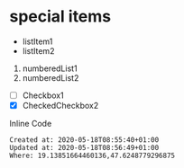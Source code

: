 # special items
*   listItem1
*   listItem2

1.  numberedList1
2.  numberedList2

- [ ] Checkbox1
- [x] CheckedCheckbox2

Inline Code

    Created at: 2020-05-18T08:55:40+01:00
    Updated at: 2020-05-18T08:56:49+01:00
    Where: 19.13851664460136,47.6248779296875


